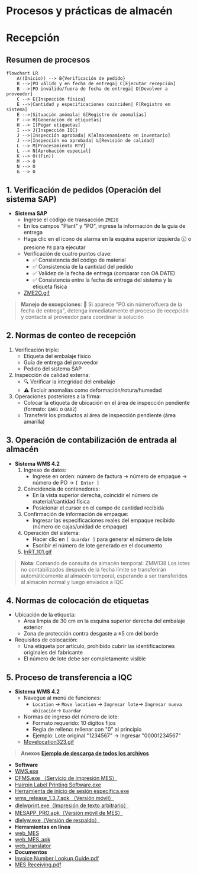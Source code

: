 # Procesos y prácticas de almacén

# Recepción
## Resumen de procesos
```mermaid
flowchart LR
    A((Inicio)) --> B{Verificación de pedido}
    B -->|PO válido y en fecha de entrega| C[Ejecutar recepción]
    B -->|PO inválido/fuera de fecha de entrega| D[Devolver a proveedor]
    C --> E{Inspección física}
    E -->|Cantidad y especificaciones coinciden| F[Registro en sistema]
    E -->|Situación anómala| G[Registro de anomalías]
    F --> H[Generación de etiquetas]
    H --> I[Pegar etiquetas]
    I --> J{Inspección IQC}
    J -->|Inspección aprobada| K[Almacenamiento en inventario]
    J -->|Inspección no aprobada| L[Revisión de calidad]
    L --> M[Procesamiento RTV]
    L --> N[Aprobación especial]
    K --> O((Fin))
    M --> O
    N --> O
    G --> O
```


## 1. Verificación de pedidos (Operación del sistema SAP)
*  **Sistema SAP**
    - Ingrese el código de transacción `ZME2O`
    - En los campos "Plant" y "PO", ingrese la información de la guía de entrega
    - Haga clic en el ícono de alarma en la esquina superior izquierda 🕥 o presione `F8` para ejecutar
    - Verificación de cuatro puntos clave:
       - ✅ Consistencia del código de material
       - ✅ Consistencia de la cantidad del pedido
       - ✅ Validez de la fecha de entrega (comparar con OA DATE)
       - ✅ Consistencia entre la fecha de entrega del sistema y la etiqueta física
    - [ZME2O.gif](https://github.com/dlelyw/VTX_6501/blob/main/files/gif/ZME2O.gif)


> **Manejo de excepciones**:
> 🚨 Si aparece "PO sin número/fuera de la fecha de entrega", detenga inmediatamente el proceso de recepción y contacte al proveedor para coordinar la solución


## 2. Normas de conteo de recepción
1. Verificación triple:
   - Etiqueta del embalaje físico
   - Guía de entrega del proveedor
   - Pedido del sistema SAP
2. Inspección de calidad externa:
   - 🔍 Verificar la integridad del embalaje
   - ⚠️ Excluir anomalías como deformación/rotura/humedad
3. Operaciones posteriores a la firma:
   - Colocar la etiqueta de ubicación en el área de inspección pendiente (formato: `QA01` o `QA02`)
   - Transferir los productos al área de inspección pendiente (área amarilla)
   


## 3. Operación de contabilización de entrada al almacén
*  **Sistema WMS 4.2**
    1. Ingreso de datos:
       - Ingrese en orden: número de factura → número de empaque → número de PO → `[ Enter ]`
    2. Coincidencia de contenedores:
       - En la vista superior derecha, coincidir el número de material/cantidad física
       - Posicionar el cursor en el campo de cantidad recibida
    3. Confirmación de información de empaque:
       - Ingresar las especificaciones reales del empaque recibido (número de cajas/unidad de empaque)
    4. Operación del sistema:
       - Hacer clic en `[ Guardar ]` para generar el número de lote  
       - Escribir el número de lote generado en el documento
    5. [InRT_101.gif](https://github.com/dlelyw/VTX_6501/blob/main/files/gif/InRT_101.gif)       

> **Nota**:
> Comando de consulta de almacén temporal: ZMM138 Los lotes no contabilizados después de la fecha límite se transferirán automáticamente al almacén temporal, esperando a ser transferidos al almacén normal y luego enviados a IQC

## 4. Normas de colocación de etiquetas
*  Ubicación de la etiqueta:
    - Área limpia de 30 cm en la esquina superior derecha del embalaje exterior
    - Zona de protección contra desgaste a ≥5 cm del borde
*  Requisitos de colocación:
    - Una etiqueta por artículo, prohibido cubrir las identificaciones originales del fabricante
    - El número de lote debe ser completamente visible
 


## 5. Proceso de transferencia a IQC
* **Sistema WMS 4.2**
    - Navegue al menú de funciones:  
        - `Location` → `Move location` → `Ingresar lote`→ `Ingresar nueva ubicación`→ `Guardar`
    - Normas de ingreso del número de lote:
        - Formato requerido: 10 dígitos fijos
        - Regla de relleno: rellenar con "0" al principio  
        - Ejemplo: Lote original "1234567" → Ingresar "00001234567"
     - [Movelocation323.gif](https://github.com/dlelyw/VTX_6501/blob/main/files/gif/Movelocation323.gif)


> **Anexos** **<a href="https://github.com/dlelyw/VTX_6501/blob/main/files/gif/Download%20File%20Example.gif">Ejemplo de descarga de todos los archivos</a>**
- **Software**
- [WMS.exe](https://github.com/dlelyw/VTX_6501/blob/main/files/apps/WMS.exe)
- [DFMS.exe （Servicio de impresión MES）](https://github.com/dlelyw/VTX_6501/blob/main/files/apps/DFMS.exe)
- [Hairpin Label Printing Software.exe](https://github.com/dlelyw/VTX_6501/blob/main/files/apps/Hairpin%20Label%20Printing%20Software.exe)
- [Herramienta de inicio de sesión específica.exe](https://github.com/dlelyw/VTX_6501/blob/main/files/apps/Herramienta%20de%20inicio%20de%20sesión%20específica.exe)
- [wms_release_1.3.7.apk （Versión móvil）](https://github.com/dlelyw/VTX_6501/blob/main/files/apps/wms_release_1.3.7.apk)
- [dlelwprint.exe（Impresión de texto arbitrario）](https://github.com/dlelyw/VTX_6501/blob/main/files/apps/dlelwprint.exe)
- [MESAPP_PRO.apk（Versión móvil de MES）](https://github.com/dlelyw/VTX_6501/blob/main/files/apps/MESAPP_PRO.apk)
- [dlelyw.exe（Versión de respaldo）](https://github.com/dlelyw/VTX_6501/blob/main/files/apps/dlelyw.exe)
- **Herramientas en línea**
- [web_MES](http://10.97.245.205:92/login)
- [web_MES_apk](http://10.97.245.205:93)
- [web_translator](https://www.deepl.com/zh/translator)
- **Documentos**
- [Invoice Number Lookup Guide.pdf](https://github.com/dlelyw/VTX_6501/blob/main/files/pdf/Invoice%20Number%20Lookup%20Guide.pdf)  
- [MES Receiving.pdf](https://github.com/dlelyw/VTX_6501/blob/main/files/pdf/MES%20Receiving.pdf)